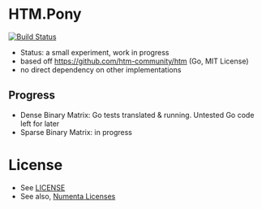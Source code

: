 # HTM.Pony

[![Build Status](https://travis-ci.org/d-led/htm.pony.svg?branch=master)](https://travis-ci.org/d-led/htm.pony)

- Status: a small experiment, work in progress
- based off https://github.com/htm-community/htm (Go, MIT License)
- no direct dependency on other implementations

## Progress

- Dense Binary Matrix: Go tests translated & running. Untested Go code left for later
- Sparse Binary Matrix: in progress

# License

- See [LICENSE](LICENSE)
- See also, [Numenta Licenses](https://numenta.org/licenses/)
